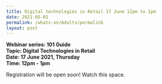 ```yaml
---
title: Digital technologies in Retail 17 June 12pm to 1pm
date: 2021-05-01
permalink: /whats-on/Adults/permalink
layout: post
---
```


**Webinar series: 101 Guide </br>
Topic: Digital Technologies in Retail</br> 
Date: 17 June 2021, Thursday</br>
Time: 12pm - 1pm**

Registration will be open soon! Watch this space.